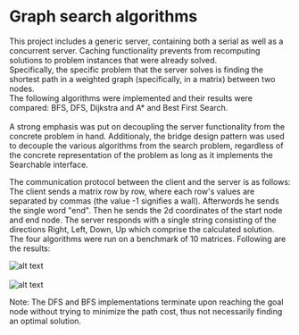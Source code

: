 # Graph search algorithms
This project includes a generic server, containing both a serial as well as a concurrent server. Caching functionality prevents from recomputing solutions to problem instances that were already solved. <br>
Specifically, the specific problem that the server solves is finding the shortest path in a weighted graph (specifically, in a matrix) between two nodes. <br>
The following algorithms were implemented and their results were compared: BFS, DFS, Dijkstra and A* and Best First Search. <br><br>
A strong emphasis was put on decoupling the server functionality from the concrete problem in hand. Additionaly, the bridge design pattern was used to decouple the various 
algorithms from the search problem, regardless of the concrete representation of the problem as long as it implements the Searchable interface. <br>

The communication protocol between the client and the server is as follows:
The client sends a matrix row by row, where each row's values are separated by commas (the value -1 signifies a wall). Afterwords he sends the single word "end".
Then he sends the 2d coordinates of the start node and end node.
The server responds with a single string consisting of the directions Right, Left, Down, Up which comprise the calculated solution. <br>
The four algorithms were run on a benchmark of 10 matrices. Following are the results: <br>

![alt text](https://github.com/fibushj/graph-search-algorithms/blob/master/comparisons/num_nodes.png) <br> <br>
![alt text](https://github.com/fibushj/graph-search-algorithms/blob/master/comparisons/path_cost.png)

Note: The DFS and BFS implementations terminate upon reaching the goal node without trying to minimize the path cost, thus not necessarily finding an optimal solution.
